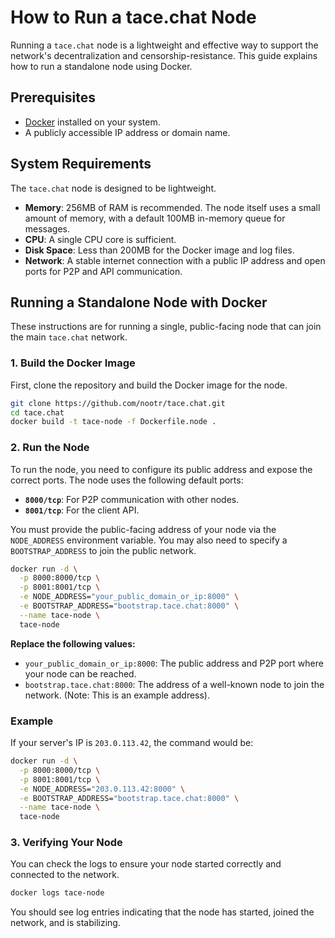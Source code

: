 # How to Run a tace.chat Node

Running a `tace.chat` node is a lightweight and effective way to support the network's decentralization and censorship-resistance. This guide explains how to run a standalone node using Docker.

## Prerequisites

- [Docker](https://www.docker.com/get-started) installed on your system.
- A publicly accessible IP address or domain name.

## System Requirements

The `tace.chat` node is designed to be lightweight.

-   **Memory**: 256MB of RAM is recommended. The node itself uses a small amount of memory, with a default 100MB in-memory queue for messages.
-   **CPU**: A single CPU core is sufficient.
-   **Disk Space**: Less than 200MB for the Docker image and log files.
-   **Network**: A stable internet connection with a public IP address and open ports for P2P and API communication.

## Running a Standalone Node with Docker

These instructions are for running a single, public-facing node that can join the main `tace.chat` network.

### 1. Build the Docker Image

First, clone the repository and build the Docker image for the node.

```bash
git clone https://github.com/nootr/tace.chat.git
cd tace.chat
docker build -t tace-node -f Dockerfile.node .
```

### 2. Run the Node

To run the node, you need to configure its public address and expose the correct ports. The node uses the following default ports:

-   **`8000/tcp`**: For P2P communication with other nodes.
-   **`8001/tcp`**: For the client API.

You must provide the public-facing address of your node via the `NODE_ADDRESS` environment variable. You may also need to specify a `BOOTSTRAP_ADDRESS` to join the public network.

```bash
docker run -d \
  -p 8000:8000/tcp \
  -p 8001:8001/tcp \
  -e NODE_ADDRESS="your_public_domain_or_ip:8000" \
  -e BOOTSTRAP_ADDRESS="bootstrap.tace.chat:8000" \
  --name tace-node \
  tace-node
```

**Replace the following values:**

-   `your_public_domain_or_ip:8000`: The public address and P2P port where your node can be reached.
-   `bootstrap.tace.chat:8000`: The address of a well-known node to join the network. (Note: This is an example address).

### Example

If your server's IP is `203.0.113.42`, the command would be:

```bash
docker run -d \
  -p 8000:8000/tcp \
  -p 8001:8001/tcp \
  -e NODE_ADDRESS="203.0.113.42:8000" \
  -e BOOTSTRAP_ADDRESS="bootstrap.tace.chat:8000" \
  --name tace-node \
  tace-node
```

### 3. Verifying Your Node

You can check the logs to ensure your node started correctly and connected to the network.

```bash
docker logs tace-node
```

You should see log entries indicating that the node has started, joined the network, and is stabilizing.